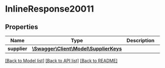 # InlineResponse20011

## Properties
Name | Type | Description | Notes
------------ | ------------- | ------------- | -------------
**supplier** | [**\Swagger\Client\Model\SupplierKeys**](SupplierKeys.md) |  | [optional] 

[[Back to Model list]](../../README.md#documentation-for-models) [[Back to API list]](../../README.md#documentation-for-api-endpoints) [[Back to README]](../../README.md)

